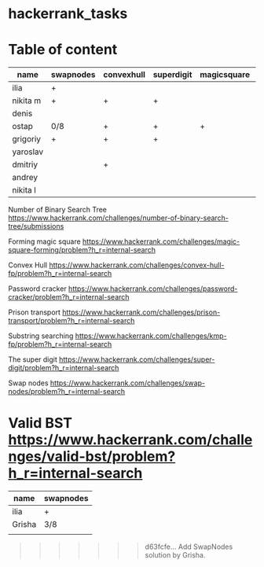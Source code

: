 # hackerrank_tasks

# Table of content
| name  | swapnodes  | convexhull | superdigit | magicsquare | numbinarysearch | passwordcracker | prisontransport | substrsear | validbst | RPN |
|---|---|---|---|---|---|---|---|---|---|---|
| ilia  |  + |    |    |    |    |    |    |    |    |   |
| nikita m  | +  | +  | +  |   | +  | 25/35  | +  | +  | +  |   |
| denis  |   |   |   |   |   |   |   |   |   |   |
| ostap  | 0/8  | +  | +  | +  | 0/8  |   | 2/8  | +  | 0/8  |   |
| grigoriy  | +  | +  | +  |   |   |  25/35 |   |  + |  + | +  |
| yaroslav  |   |   |   |   |   |   |   |   |   |   |
| dmitriy  |   | + |   |   |   |   |   |   | 0/8 | 0/8 |
| andrey  |   |   |   |   |   |   |   |   |   |   |
| nikita l  |   |   |   |   |   |   |   |   |   |   |

Number of Binary Search Tree
https://www.hackerrank.com/challenges/number-of-binary-search-tree/submissions

Forming magic square
https://www.hackerrank.com/challenges/magic-square-forming/problem?h_r=internal-search

Convex Hull
https://www.hackerrank.com/challenges/convex-hull-fp/problem?h_r=internal-search

Password cracker
https://www.hackerrank.com/challenges/password-cracker/problem?h_r=internal-search

Prison transport
https://www.hackerrank.com/challenges/prison-transport/problem?h_r=internal-search

Substring searching
https://www.hackerrank.com/challenges/kmp-fp/problem?h_r=internal-search

The super digit
https://www.hackerrank.com/challenges/super-digit/problem?h_r=internal-search

Swap nodes
https://www.hackerrank.com/challenges/swap-nodes/problem?h_r=internal-search

Valid BST
https://www.hackerrank.com/challenges/valid-bst/problem?h_r=internal-search
=======
| name  | swapnodes  |
|---|---|
| ilia  |  + |
|Grisha|  3/8 |   |   |   |
|   |   |   |   |   |
>>>>>>> d63fcfe... Add SwapNodes solution by Grisha.
